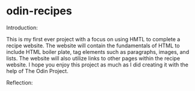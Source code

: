 # odin-recipes

Introduction:

This is my first ever project with a focus on using HMTL to complete a recipe website. The website will contain the fundamentals of HTML to include HTML boiler plate, tag elements such as paragraphs, images, and lists. The website will also utilize links to other pages within the recipe website. I hope you enjoy this project as much as I did creating it with the help of The Odin Project.

Reflection: